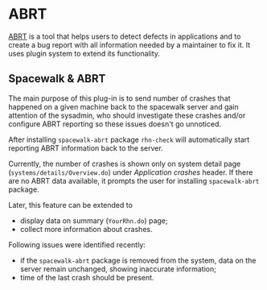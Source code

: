 # ABRT



[ABRT](https://fedorahosted.org/abrt/) is a tool that helps users to detect defects in applications and to create a bug report with all information needed by a maintainer to fix it. It uses plugin system to extend its functionality.
## Spacewalk & ABRT



The main purpose of this plug-in is to send number
of crashes that happened on a given machine back to the
spacewalk server and gain attention
of the sysadmin, who should investigate these
crashes and/or configure ABRT reporting so these
issues doesn't go unnoticed.

After installing 
`spacewalk-abrt` package `rhn-check` will automatically start reporting
ABRT information back to the server.



Currently, 
the number of crashes is shown only on
system detail page (`systems/details/Overview.do`)
under _Application crashes_ header. If there are
no ABRT data available, it prompts the user for
installing `spacewalk-abrt` package.

Later, this feature can be extended to
- display data on summary (`YourRhn.do`) page;
- collect more information about crashes.

Following issues were identified recently:
 - if the `spacewalk-abrt` package is removed from
 the system, data on the server remain unchanged,
 showing inaccurate information;
 - time of the last crash should be present.
